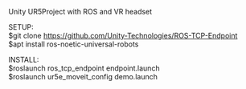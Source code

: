 Unity UR5Project with ROS and VR headset

SETUP:  
$git clone https://github.com/Unity-Technologies/ROS-TCP-Endpoint  
$apt install ros-noetic-universal-robots

INSTALL:  
$roslaunch ros_tcp_endpoint endpoint.launch  
$roslaunch ur5e_moveit_config demo.launch 